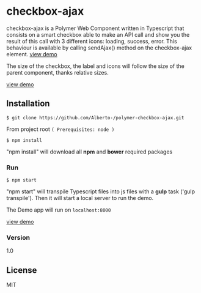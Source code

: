 # checkbox-ajax

checkbox-ajax is a Polymer Web Component written in Typescript that consists on a smart checkbox able to make an API call and show you the result of this call with 3 different icons: loading, success, error. This behaviour is available by calling sendAjax() method on the checkbox-ajax element. [view demo]

The size of the checkbox, the label and icons will follow the size of the parent component, thanks relative sizes.


 [view demo]

## Installation

```
$ git clone https://github.com/Alberto-/polymer-checkbox-ajax.git
```

From project root `(
Prerequisites: node
)`


```
$ npm install
```
"npm install" will download all **npm** and **bower** required packages


### Run

```
$ npm start
```

"npm start" will  transpile Typescript files into js files with a **gulp** task ('gulp transpile').
Then it will start a local server to run the demo.

The Demo app will run on `localhost:8000`

 [view demo]

### Version
1.0 

## License

MIT 


[view demo]: <http://albertopiras.github.io/polymer-checkbox-ajax>